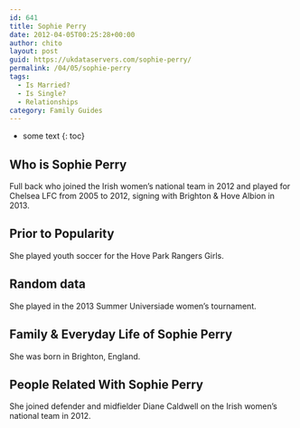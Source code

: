 ```yaml
---
id: 641
title: Sophie Perry
date: 2012-04-05T00:25:28+00:00
author: chito
layout: post
guid: https://ukdataservers.com/sophie-perry/
permalink: /04/05/sophie-perry
tags:
  - Is Married?
  - Is Single?
  - Relationships
category: Family Guides
---
```


* some text
{: toc}
          
          
## Who is  Sophie Perry
                  
                  
                  
Full back who joined the Irish women&#8217;s national team in 2012 and played for Chelsea LFC from 2005 to 2012, signing with Brighton & Hove Albion in 2013. 
                  
                
                
                
## Prior to Popularity 
                  
                  
                  
She played youth soccer for the Hove Park Rangers Girls. 
                  
                
                
                
## Random data 
                  
                  
                  
She played in the 2013 Summer Universiade women&#8217;s tournament.
                  
                
                
                
## Family & Everyday Life of Sophie Perry
                  
                  
                  
She was born in Brighton, England.
                  
                
                
                
## People Related With  Sophie Perry
                  
                  
                  
She joined defender and midfielder Diane Caldwell on the Irish women&#8217;s national team in 2012.
                  
                
              
            
          
          
          
    
    
  
